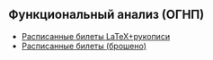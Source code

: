 ## Функциональный анализ (ОГНП)

* [Расписанные билеты LaTeX+рукописи](src/main.pdf)
* [Расписанные билеты (брошено)](main-merged.pdf)

